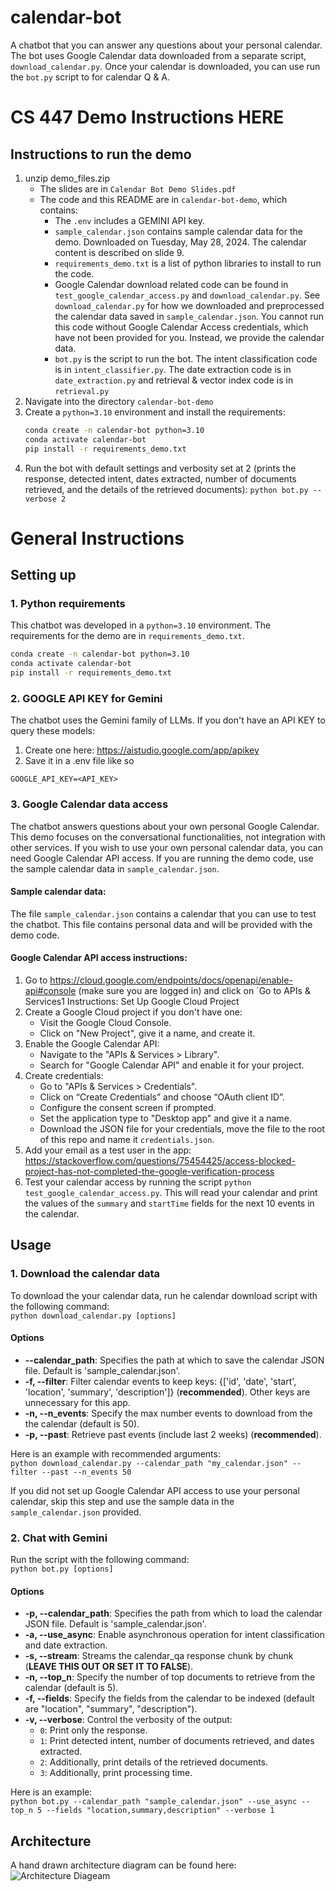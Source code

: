 # calendar-bot
A chatbot that you can answer any questions about your personal calendar.
The bot uses Google Calendar data downloaded from a separate script, `download_calendar.py`. Once your calendar is downloaded, you can use run the `bot.py` script to for calendar Q & A.

# CS 447 Demo Instructions HERE
## Instructions to run the demo 
1. unzip demo_files.zip
    - The slides are in `Calendar Bot Demo Slides.pdf`
    - The code and this README are in `calendar-bot-demo`, which contains:
        - The `.env` includes a GEMINI API key.
        - `sample_calendar.json` contains sample calendar data for the demo. Downloaded on Tuesday, May 28, 2024. The calendar content is described on slide 9.
        - `requirements_demo.txt` is a list of python libraries to install to run the code.
        - Google Calendar download related code can be found in `test_google_calendar_access.py` and `download_calendar.py`. See `download_calendar.py` for how we downloaded and preprocessed the calendar data saved in `sample_calendar.json`. You cannot run this code without Google Calendar Access credentials, which have not been provided for you. Instead, we provide the calendar data.
        - `bot.py` is the script to run the bot. The intent classification code is in `intent_classifier.py`. The date extraction code is in `date_extraction.py` and retrieval & vector index code is in `retrieval.py`
2. Navigate into the directory `calendar-bot-demo`
3. Create a `python=3.10` environment and install the requirements:
    ```bash
    conda create -n calendar-bot python=3.10 
    conda activate calendar-bot  
    pip install -r requirements_demo.txt
    ``` 
3. Run the bot with default settings and verbosity set at 2 (prints the response, detected intent, dates extracted, number of documents retrieved, and the details of the retrieved documents): ```python bot.py --verbose 2```


# General Instructions

## Setting up 

### 1. Python requirements
This chatbot was developed in a `python=3.10` environment. The requirements for the demo are in `requirements_demo.txt`.

```bash
conda create -n calendar-bot python=3.10 
conda activate calendar-bot  
pip install -r requirements_demo.txt
```

### 2. GOOGLE API KEY for Gemini
The chatbot uses the Gemini family of LLMs. If you don't have an API KEY to query these models:
1. Create one here: https://aistudio.google.com/app/apikey
2. Save it in a .env file like so
```
GOOGLE_API_KEY=<API_KEY>
```

### 3. Google Calendar data access
The chatbot answers questions about your own personal Google Calendar. This demo focuses on the conversational functionalities, not integration with other services. If you wish to use your own personal calendar data, you can need Google Calendar API access. If you are running the demo code, use the sample calendar data in `sample_calendar.json`.

#### Sample calendar data:
The file `sample_calendar.json` contains a calendar that you can use to test the chatbot. This file contains personal data and will be provided with the demo code.

#### Google Calendar API access instructions:
1. Go to https://cloud.google.com/endpoints/docs/openapi/enable-api#console (make sure you are logged in) and click on `Go to APIs & Services1
 Instructions: Set Up Google Cloud Project
2. Create a Google Cloud project if you don't have one:
    - Visit the Google Cloud Console.
    - Click on "New Project", give it a name, and create it.
3. Enable the Google Calendar API:
    - Navigate to the "APIs & Services > Library".
    - Search for "Google Calendar API" and enable it for your project.
4. Create credentials:
    - Go to "APIs & Services > Credentials".
    - Click on “Create Credentials” and choose “OAuth client ID”.
    - Configure the consent screen if prompted.
    - Set the application type to "Desktop app" and give it a name.
    - Download the JSON file for your credentials, move the file to the root of this repo and name it `credentials.json`.
5. Add your email as a test user in the app: https://stackoverflow.com/questions/75454425/access-blocked-project-has-not-completed-the-google-verification-process
6. Test your calendar access by running the script ```python test_google_calendar_access.py```. This will read your calendar and print the values of the `summary` and `startTime` fields for the next 10 events in the calendar.

## Usage
 
### 1. Download the calendar data
To download the your calendar data, run he calendar download script with the following command:  
```python download_calendar.py [options]```

#### Options
- **--calendar_path**: Specifies the path at which to save the calendar JSON file. Default is 'sample_calendar.json'.
- **-f, --filter**: Filter calendar events to keep keys: {['id', 'date', 'start', 'location', 'summary', 'description']} (**recommended**). Other keys are unnecessary for this app.
- **-n, --n_events**: Specify the max number events to download from the the calendar (default is 50).
- **-p, --past**: Retrieve past events (include last 2 weeks) (**recommended**).

Here is an example with recommended arguments:  
```python download_calendar.py --calendar_path "my_calendar.json" --filter --past --n_events 50```

If you did not set up Google Calendar API access to use your personal calendar, skip this step and use the sample data in the `sample_calendar.json` provided.

### 2. Chat with Gemini
Run the script with the following command:  
```python bot.py [options]```

#### Options
- **-p, --calendar_path**: Specifies the path from which to load the calendar JSON file. Default is 'sample_calendar.json'.
- **-a, --use_async**: Enable asynchronous operation for intent classification and date extraction.
- **-s, --stream**: Streams the calendar_qa response chunk by chunk (**LEAVE THIS OUT OR SET IT TO FALSE**).
- **-n, --top_n**: Specify the number of top documents to retrieve from the calendar (default is 5).
- **-f, --fields**: Specify the fields from the calendar to be indexed (default are "location", "summary", "description").
- **-v, --verbose**: Control the verbosity of the output:
  - `0`: Print only the response.
  - `1`: Print detected intent, number of documents retrieved, and dates extracted.
  - `2`: Additionally, print details of the retrieved documents.
  - `3`: Additionally, print processing time.

Here is an example:  
```python bot.py --calendar_path "sample_calendar.json" --use_async --top_n 5 --fields "location,summary,description" --verbose 1```

## Architecture

A hand drawn architecture diagram can be found here:
![Architecture Diageam](assets/calendar_bot_architecture.png)

